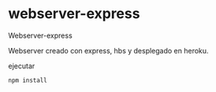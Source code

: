 # webserver-express
Webserver-express

Webserver creado con express, hbs y desplegado en heroku.

ejecutar

```
npm install
```

